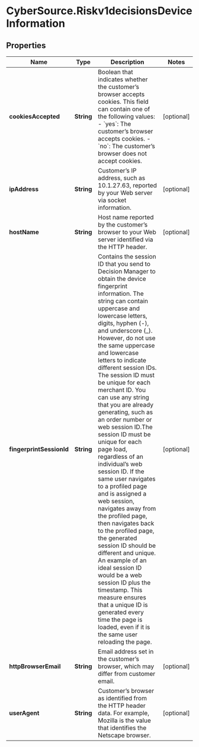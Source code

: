 # CyberSource.Riskv1decisionsDeviceInformation

## Properties
Name | Type | Description | Notes
------------ | ------------- | ------------- | -------------
**cookiesAccepted** | **String** | Boolean that indicates whether the customer’s browser accepts cookies. This field can contain one of the following values:   - &#x60;yes&#x60;: The customer’s browser accepts cookies.   - &#x60;no&#x60;: The customer’s browser does not accept cookies.  | [optional] 
**ipAddress** | **String** | Customer’s IP address, such as 10.1.27.63, reported by your Web server via socket information.  | [optional] 
**hostName** | **String** | Host name reported by the customer’s browser to your Web server identified via the HTTP header. | [optional] 
**fingerprintSessionId** | **String** | Contains the session ID that you send to Decision Manager to obtain the device fingerprint information. The string can contain uppercase and lowercase letters, digits, hyphen (-), and underscore (_). However, do not use the same uppercase and lowercase letters to indicate different session IDs. The session ID must be unique for each merchant ID. You can use any string that you are already generating, such as an order number or web session ID.The session ID must be unique for each page load, regardless of an individual’s web session ID. If the same user navigates to a profiled page and is assigned a web session, navigates away from the profiled page, then navigates back to the profiled page, the generated session ID should be different and unique. An example of an ideal session ID would be a web session ID plus the timestamp. This measure ensures that a unique ID is generated every time the page is loaded, even if it is the same user reloading the page.  | [optional] 
**httpBrowserEmail** | **String** | Email address set in the customer’s browser, which may differ from customer email.  | [optional] 
**userAgent** | **String** | Customer’s browser as identified from the HTTP header data. For example, Mozilla is the value that identifies the Netscape browser.  | [optional] 


